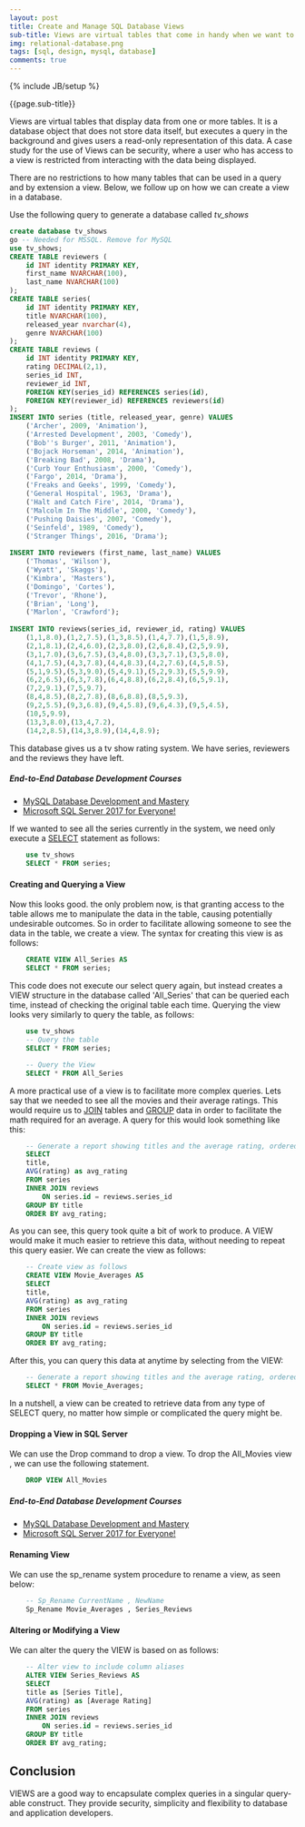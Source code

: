 ```yaml
---
layout: post
title: Create and Manage SQL Database Views
sub-title: Views are virtual tables that come in handy when we want to display data from tables, without giving access to the tables. This article walks us through creating and managing these constructs.
img: relational-database.png
tags: [sql, design, mysql, database]
comments: true
---
```

{% include JB/setup %}

{{page.sub-title}}

<!--more-->
Views are virtual tables that display data from one or more tables. It is a database object that does not store data itself, but executes a query in the background and gives users a read-only representation of this data. A case study for the use of Views can be security, where a user who has access to a view is restricted from interacting with the data being displayed. 

There are no restrictions to how many tables that can be used in a query and by extension a view. Below, we follow up on how we can create a view in a database. 

Use the following query to generate a database called *tv_shows*
```sql
create database tv_shows
go -- Needed for MSSQL. Remove for MySQL
use tv_shows;
CREATE TABLE reviewers (
    id INT identity PRIMARY KEY,
    first_name NVARCHAR(100),
    last_name NVARCHAR(100)
);
CREATE TABLE series(
    id INT identity PRIMARY KEY,
    title NVARCHAR(100),
    released_year nvarchar(4),
    genre NVARCHAR(100)
);
CREATE TABLE reviews (
    id INT identity PRIMARY KEY,
    rating DECIMAL(2,1),
    series_id INT,
    reviewer_id INT,
    FOREIGN KEY(series_id) REFERENCES series(id),
    FOREIGN KEY(reviewer_id) REFERENCES reviewers(id)
);
INSERT INTO series (title, released_year, genre) VALUES
    ('Archer', 2009, 'Animation'),
    ('Arrested Development', 2003, 'Comedy'),
    ('Bob''s Burger', 2011, 'Animation'),
    ('Bojack Horseman', 2014, 'Animation'),
    ('Breaking Bad', 2008, 'Drama'),
    ('Curb Your Enthusiasm', 2000, 'Comedy'),
    ('Fargo', 2014, 'Drama'),
    ('Freaks and Geeks', 1999, 'Comedy'),
    ('General Hospital', 1963, 'Drama'),
    ('Halt and Catch Fire', 2014, 'Drama'),
    ('Malcolm In The Middle', 2000, 'Comedy'),
    ('Pushing Daisies', 2007, 'Comedy'),
    ('Seinfeld', 1989, 'Comedy'),
    ('Stranger Things', 2016, 'Drama');
 
INSERT INTO reviewers (first_name, last_name) VALUES
    ('Thomas', 'Wilson'),
    ('Wyatt', 'Skaggs'),
    ('Kimbra', 'Masters'),
    ('Domingo', 'Cortes'),
    ('Trevor', 'Rhone'),
    ('Brian', 'Long'),
    ('Marlon', 'Crawford');
    
INSERT INTO reviews(series_id, reviewer_id, rating) VALUES
    (1,1,8.0),(1,2,7.5),(1,3,8.5),(1,4,7.7),(1,5,8.9),
    (2,1,8.1),(2,4,6.0),(2,3,8.0),(2,6,8.4),(2,5,9.9),
    (3,1,7.0),(3,6,7.5),(3,4,8.0),(3,3,7.1),(3,5,8.0),
    (4,1,7.5),(4,3,7.8),(4,4,8.3),(4,2,7.6),(4,5,8.5),
    (5,1,9.5),(5,3,9.0),(5,4,9.1),(5,2,9.3),(5,5,9.9),
    (6,2,6.5),(6,3,7.8),(6,4,8.8),(6,2,8.4),(6,5,9.1),
    (7,2,9.1),(7,5,9.7),
    (8,4,8.5),(8,2,7.8),(8,6,8.8),(8,5,9.3),
    (9,2,5.5),(9,3,6.8),(9,4,5.8),(9,6,4.3),(9,5,4.5),
    (10,5,9.9),
    (13,3,8.0),(13,4,7.2),
    (14,2,8.5),(14,3,8.9),(14,4,8.9);
```
This database gives us a tv show rating system. We have series, reviewers and the reviews they have left. 

##### End-to-End Database Development Courses
- [MySQL Database Development and Mastery](https://trevoirwilliams.github.io/mysql-course/) 
- [Microsoft SQL Server 2017 for Everyone!](https://trevoirwilliams.github.io/mssql-course/)

If we wanted to see all the series currently in the system, we need only execute a [SELECT](https://trevoirwilliams.github.io/2019-07-04-sql-syntax/) statement as follows:
```sql
    use tv_shows
    SELECT * FROM series;
```
#### Creating and Querying a View
Now this looks good. the only problem now, is that granting access to the table allows me to manipulate the data in the table, causing potentially undesirable outcomes. So in order to facilitate allowing someone to see the data in the table, we create a view. The syntax for creating this view is as follows:
```sql
    CREATE VIEW All_Series AS
    SELECT * FROM series;
```

This code does not execute our select query again, but instead creates a VIEW structure in the database called 'All_Series' that can be queried each time, instead of checking the original table each time. Querying the view looks very similarly to query the table, as follows:

```sql
    use tv_shows
    -- Query the table
    SELECT * FROM series;

    -- Query the View
    SELECT * FROM All_Series
```

A more practical use of a view is to facilitate more complex queries. Lets say that we needed to see all the movies and their average ratings. This would require us to [JOIN](https://trevoirwilliams.github.io/2019-10-22-sql-joins/) tables and [GROUP](https://trevoirwilliams.github.io/2019-10-30-sql-agg/) data in order to facilitate the math required for an average. A query for this would look something like this:
```sql
    -- Generate a report showing titles and the average rating, ordered by the rating
    SELECT
    title,
    AVG(rating) as avg_rating
    FROM series
    INNER JOIN reviews
        ON series.id = reviews.series_id
    GROUP BY title
    ORDER BY avg_rating;
```

As you can see, this query took quite a bit of work to produce. A VIEW would make it much easier to retrieve this data, without needing to repeat this query easier. We can create the view as follows:
```sql
    -- Create view as follows
    CREATE VIEW Movie_Averages AS
    SELECT
    title,
    AVG(rating) as avg_rating
    FROM series
    INNER JOIN reviews
        ON series.id = reviews.series_id
    GROUP BY title
    ORDER BY avg_rating;
```

After this, you can query this data at anytime by selecting from the VIEW:
```sql
    -- Generate a report showing titles and the average rating, ordered by the rating
    SELECT * FROM Movie_Averages;
```
In a nutshell, a view can be created to retrieve data from any type of SELECT query, no matter how simple or complicated the query might be. 

#### Dropping a View in SQL Server
We can use the Drop command to drop a view. To drop the All_Movies view , we can use the following statement.
```sql
    DROP VIEW All_Movies
```

##### End-to-End Database Development Courses

- [MySQL Database Development and Mastery](https://trevoirwilliams.github.io/mysql-course/) 
- [Microsoft SQL Server 2017 for Everyone!](https://trevoirwilliams.github.io/mssql-course/)

#### Renaming View
We can use the sp_rename system procedure to rename a view, as seen below:
```sql
    -- Sp_Rename CurrentName , NewName   
    Sp_Rename Movie_Averages , Series_Reviews   
```

#### Altering or Modifying a View
We can alter the query the VIEW is based on as follows:
```sql
    -- Alter view to include column aliases 
    ALTER VIEW Series_Reviews AS
    SELECT
    title as [Series Title],
    AVG(rating) as [Average Rating]
    FROM series
    INNER JOIN reviews
        ON series.id = reviews.series_id
    GROUP BY title
    ORDER BY avg_rating;
```

## Conclusion
VIEWS are a good way to encapsulate complex queries in a singular query-able construct. They provide security, simplicity and flexibility to database and application developers. 
